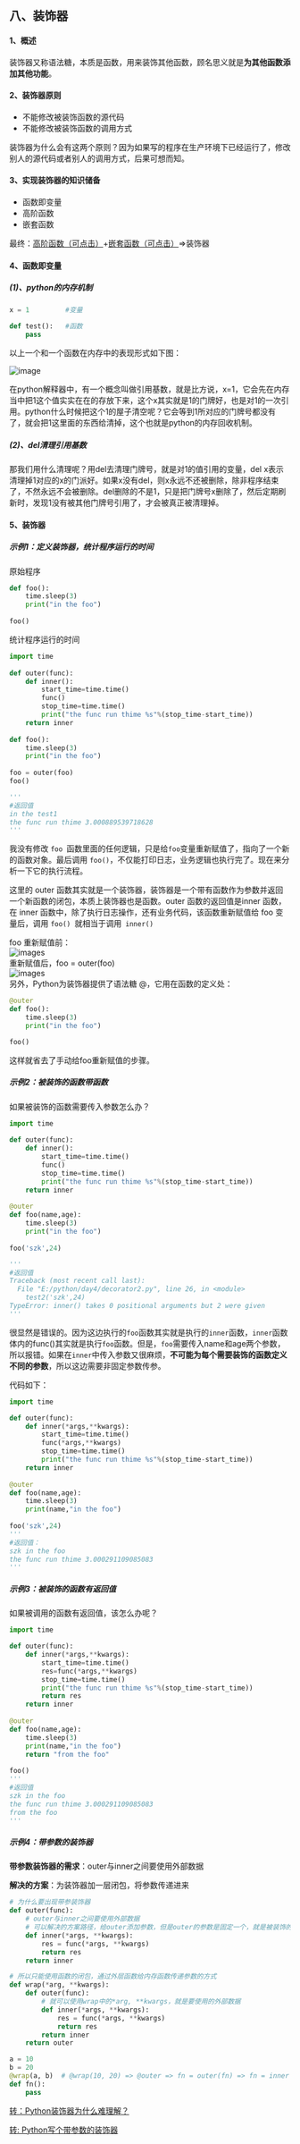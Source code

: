 ## 八、装饰器

#### 1、概述

装饰器又称语法糖，本质是函数，用来装饰其他函数，顾名思义就是**为其他函数添加其他功能**。

#### 2、装饰器原则

- 不能修改被装饰函数的源代码
- 不能修改被装饰函数的调用方式

装饰器为什么会有这两个原则？因为如果写的程序在生产环境下已经运行了，修改别人的源代码或者别人的调用方式，后果可想而知。

#### 3、实现装饰器的知识储备

- 函数即变量
- 高阶函数
- 嵌套函数

最终：[高阶函数（可点击）](https://github.com/szk5043/python/blob/master/4%EF%BC%9A%E5%87%BD%E6%95%B0/7%EF%BC%9A%E9%AB%98%E9%98%B6%E5%87%BD%E6%95%B0.md)+[嵌套函数（可点击）](https://github.com/szk5043/python/blob/master/4%EF%BC%9A%E5%87%BD%E6%95%B0/4%EF%BC%9A%E5%87%BD%E6%95%B0%E5%AF%B9%E8%B1%A1.md)=>装饰器

#### 4、函数即变量

##### (1)、python的内存机制

```python
x = 1         #变量
  
def test():   #函数
    pass
```

以上一个和一个函数在内存中的表现形式如下图：

![image](./images/2.png)

​     在python解释器中，有一个概念叫做引用基数，就是比方说，x=1，它会先在内存当中把1这个值实实在在的存放下来，这个x其实就是1的门牌好，也是对1的一次引用。python什么时候把这个1的屋子清空呢？它会等到1所对应的门牌号都没有了，就会把1这里面的东西给清掉，这个也就是python的内存回收机制。

##### (2)、del清理引用基数

   那我们用什么清理呢？用del去清理门牌号，就是对1的值引用的变量，del x表示清理掉1对应的x的门派好。如果x没有del，则x永远不还被删除，除非程序结束了，不然永远不会被删除。del删除的不是1，只是把门牌号x删除了，然后定期刷新时，发现1没有被其他门牌号引用了，才会被真正被清理掉。

#### 5、装饰器

##### 示例1：定义装饰器，统计程序运行的时间

原始程序

```python
def foo():
    time.sleep(3)
    print("in the foo")
 
foo()
```

统计程序运行的时间

```python
import time
 
def outer(func):  
    def inner():
        start_time=time.time()
        func()         
        stop_time=time.time()
        print("the func run thime %s"%(stop_time-start_time))
    return inner   
 
def foo():
    time.sleep(3)
    print("in the foo")
 
foo = outer(foo) 
foo()

'''
#返回值
in the test1
the func run thime 3.000889539718628
'''
```

我没有修改 `foo `函数里面的任何逻辑，只是给` foo `变量重新赋值了，指向了一个新的函数对象。最后调用 `foo()`，不仅能打印日志，业务逻辑也执行完了。现在来分析一下它的执行流程。

这里的 outer 函数其实就是一个装饰器，装饰器是一个带有函数作为参数并返回一个新函数的闭包，本质上装饰器也是函数。outer 函数的返回值是inner 函数，在 inner 函数中，除了执行日志操作，还有业务代码，该函数重新赋值给 foo 变量后，调用 `foo() `就相当于调用` inner()`

foo 重新赋值前：   
![images](./images/3.png)    
重新赋值后，foo = outer(foo)     
![images](./images/4.png)     
另外，Python为装饰器提供了语法糖 @，它用在函数的定义处：

```python
@outer
def foo():
    time.sleep(3)
    print("in the foo")

foo()
```
这样就省去了手动给foo重新赋值的步骤。
##### 示例2：被装饰的函数带函数

如果被装饰的函数需要传入参数怎么办？

```python
import time
 
def outer(func):  
    def inner():   
        start_time=time.time()
        func()     
        stop_time=time.time()
        print("the func run thime %s"%(stop_time-start_time))
    return inner   
 
@outer
def foo(name,age):
    time.sleep(3)
    print("in the foo")
 
foo('szk',24)

'''
#返回值
Traceback (most recent call last):
  File "E:/python/day4/decorator2.py", line 26, in <module>
    test2('szk',24)
TypeError: inner() takes 0 positional arguments but 2 were given
'''
```

 很显然是错误的。因为这边执行的`foo`函数其实就是执行的`inner`函数，`inner`函数体内的func()其实就是执行`foo`函数。但是，`foo`需要传入name和age两个参数，所以报错。如果在`inner`中传入参数又很麻烦，**不可能为每个需要装饰的函数定义不同的参数**，所以这边需要非固定参数传参。

代码如下：

```python
import time

def outer(func):  
    def inner(*args,**kwargs):   
        start_time=time.time()
        func(*args,**kwargs)     
        stop_time=time.time()
        print("the func run thime %s"%(stop_time-start_time))
    return inner   
 
@outer
def foo(name,age):
    time.sleep(3)
    print(name,"in the foo")
 
foo('szk',24)
'''
#返回值：
szk in the foo
the func run thime 3.000291109085083
'''
```

##### 示例3：被装饰的函数有返回值

如果被调用的函数有返回值，该怎么办呢？

```python
import time

def outer(func):  
    def inner(*args,**kwargs):   
        start_time=time.time()
        res=func(*args,**kwargs)     
        stop_time=time.time()
        print("the func run thime %s"%(stop_time-start_time))
        return res
    return inner   
 
@outer
def foo(name,age):
    time.sleep(3)
    print(name,"in the foo")
    return "from the foo"
    
foo()
'''
#返回值
szk in the foo
the func run thime 3.000291109085083
from the foo
'''
```

##### 示例4：带参数的装饰器

**带参数装饰器的需求**：outer与inner之间要使用外部数据

**解决的方案**：为装饰器加一层闭包，将参数传递进来

```python
# 为什么要出现带参装饰器
def outer(func):
    # outer与inner之间要使用外部数据
    # 可以解决的方案路径，给outer添加参数，但是outer的参数是固定一个，就是被装饰的函数
    def inner(*args, **kwargs):
        res = func(*args, **kwargs)
        return res
    return inner

# 所以只能使用函数的闭包，通过外层函数给内存函数传递参数的方式
def wrap(*arg, **kwargs):
    def outer(func):
        # 就可以使用wrap中的*arg, **kwargs，就是要使用的外部数据
        def inner(*args, **kwargs):
            res = func(*args, **kwargs)
            return res
        return inner
    return outer

a = 10
b = 20
@wrap(a, b)  # @wrap(10, 20) => @outer => fn = outer(fn) => fn = inner
def fn():
    pass
```



[转：Python装饰器为什么难理解？](https://foofish.net/understand-decorator.html)

[转: Python写个带参数的装饰器](https://foofish.net/decorator-with-paramter.html)